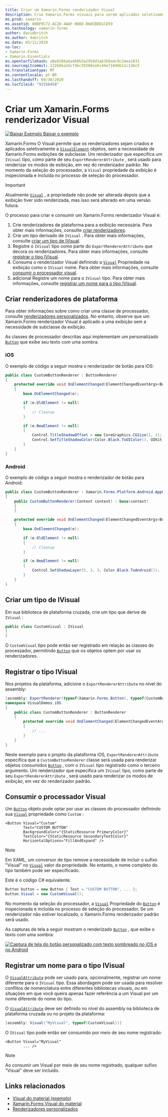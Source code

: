 ```yaml
---
title: Criar um Xamarin.Forms renderizador Visual
description: Crie Xamarin.Forms visuais para serem aplicados seletivamente a objetos visualelement, sem precisar de Xamarin.Forms exibições de subclasse.
ms.prod: xamarin
ms.assetid: 80BF9C72-AC28-4AAF-9DDD-B60CBDD1CD59
ms.technology: xamarin-forms
author: davidbritch
ms.author: dabritch
ms.date: 03/12/2019
no-loc:
- Xamarin.Forms
- Xamarin.Essentials
ms.openlocfilehash: a8e8388a6a460b3a2958d3ab3b9a4c9c34ea1831
ms.sourcegitcommit: 122b8ba3dcf4bc59368a16c44e71846b11c136c5
ms.translationtype: MT
ms.contentlocale: pt-BR
ms.lasthandoff: 09/30/2020
ms.locfileid: "91556458"
---
```

# <a name="create-a-no-locxamarinforms-visual-renderer"></a>Criar um Xamarin.Forms renderizador Visual

[![Baixar Exemplo](~/media/shared/download.png) Baixar o exemplo](https://docs.microsoft.com/samples/xamarin/xamarin-forms-samples/userinterface-visualdemos)

Xamarin.Forms O Visual permite que os renderizadores sejam criados e aplicados seletivamente a [`VisualElement`](xref:Xamarin.Forms.VisualElement) objetos, sem a necessidade de Xamarin.Forms exibições de subclasse. Um renderizador que especifica um `IVisual` tipo, como parte de seu `ExportRendererAttribute` , será usado para renderizar os modos de exibição, em vez do renderizador padrão. No momento da seleção do processador, a `Visual` propriedade da exibição é inspecionada e incluída no processo de seleção do processador.

> [!IMPORTANT]
> Atualmente [`Visual`](xref:Xamarin.Forms.VisualElement.Visual) , a propriedade não pode ser alterada depois que a exibição tiver sido renderizada, mas isso será alterado em uma versão futura.

O processo para criar e consumir um Xamarin.Forms renderizador Visual é:

1. Crie renderizadores de plataforma para a exibição necessária. Para obter mais informações, consulte [criar renderizadores](#create-platform-renderers).
1. Crie um tipo derivado de `IVisual` . Para obter mais informações, consulte [criar um tipo de IVisual](#create-an-ivisual-type).
1. Registre o `IVisual` tipo como parte do `ExportRendererAttribute` que decora os renderizadores. Para obter mais informações, consulte [registrar o tipo IVisual](#register-the-ivisual-type).
1. Consuma o renderizador Visual definindo a [`Visual`](xref:Xamarin.Forms.VisualElement.Visual) Propriedade na exibição como o `IVisual` nome. Para obter mais informações, consulte [consumir o processador visual](#consume-the-visual-renderer).
1. adicional Registre um nome para o `IVisual` tipo. Para obter mais informações, consulte [registrar um nome para o tipo IVisual](#register-a-name-for-the-ivisual-type).

## <a name="create-platform-renderers"></a>Criar renderizadores de plataforma

Para obter informações sobre como criar uma classe de processador, consulte [renderizadores personalizados](~/xamarin-forms/app-fundamentals/custom-renderer/index.md). No entanto, observe que um Xamarin.Forms renderizador Visual é aplicado a uma exibição sem a necessidade de subclasse da exibição.

As classes de processador descritas aqui implementam um personalizado [`Button`](xref:Xamarin.Forms.Button) que exibe seu texto com uma sombra.

### <a name="ios"></a>iOS

O exemplo de código a seguir mostra o renderizador de botão para iOS:

```csharp
public class CustomButtonRenderer : ButtonRenderer
{
    protected override void OnElementChanged(ElementChangedEventArgs<Button> e)
    {
        base.OnElementChanged(e);

        if (e.OldElement != null)
        {
            // Cleanup
        }

        if (e.NewElement != null)
        {
            Control.TitleShadowOffset = new CoreGraphics.CGSize(1, 1);
            Control.SetTitleShadowColor(Color.Black.ToUIColor(), UIKit.UIControlState.Normal);
        }
    }
}
```

### <a name="android"></a>Android

O exemplo de código a seguir mostra o renderizador de botão para Android:

```csharp
public class CustomButtonRenderer : Xamarin.Forms.Platform.Android.AppCompat.ButtonRenderer
{
    public CustomButtonRenderer(Context context) : base(context)
    {
    }

    protected override void OnElementChanged(ElementChangedEventArgs<Button> e)
    {
        base.OnElementChanged(e);

        if (e.OldElement != null)
        {
            // Cleanup
        }

        if (e.NewElement != null)
        {
            Control.SetShadowLayer(5, 3, 3, Color.Black.ToAndroid());
        }
    }
}
```

## <a name="create-an-ivisual-type"></a>Criar um tipo de IVisual

Em sua biblioteca de plataforma cruzada, crie um tipo que derive de `IVisual` :

```csharp
public class CustomVisual : IVisual
{
}
```

O `CustomVisual` tipo pode então ser registrado em relação às classes do processador, permitindo [`Button`](xref:Xamarin.Forms.Button) que os objetos optem por usar os renderizadores.

## <a name="register-the-ivisual-type"></a>Registrar o tipo IVisual

Nos projetos da plataforma, adicione o `ExportRendererAttribute` no nível do assembly:

```csharp
[assembly: ExportRenderer(typeof(Xamarin.Forms.Button), typeof(CustomButtonRenderer), new[] { typeof(CustomVisual) })]
namespace VisualDemos.iOS
{
    public class CustomButtonRenderer : ButtonRenderer
    {
        protected override void OnElementChanged(ElementChangedEventArgs<Button> e)
        {
            // ...
        }
    }
}
```

Neste exemplo para o projeto da plataforma iOS, `ExportRendererAttribute` especifica que a `CustomButtonRenderer` classe será usada para renderizar objetos consumidos [`Button`](xref:Xamarin.Forms.Button) , com o `IVisual` tipo registrado como o terceiro argumento. Um renderizador que especifica um `IVisual` tipo, como parte de seu `ExportRendererAttribute` , será usado para renderizar os modos de exibição, em vez do renderizador padrão.

## <a name="consume-the-visual-renderer"></a>Consumir o processador Visual

Um [`Button`](xref:Xamarin.Forms.Button) objeto pode optar por usar as classes do processador definindo sua [`Visual`](xref:Xamarin.Forms.VisualElement.Visual) propriedade como `Custom` :

```xaml
<Button Visual="Custom"
        Text="CUSTOM BUTTON"
        BackgroundColor="{StaticResource PrimaryColor}"
        TextColor="{StaticResource SecondaryTextColor}"
        HorizontalOptions="FillAndExpand" />
```

> [!NOTE]
> Em XAML, um conversor de tipo remove a necessidade de incluir o sufixo "Visual" no [`Visual`](xref:Xamarin.Forms.VisualElement.Visual) valor da propriedade. No entanto, o nome completo do tipo também pode ser especificado.

Este é o código C# equivalente:

```csharp
Button button = new Button { Text = "CUSTOM BUTTON", ... };
button.Visual = new CustomVisual();
```

No momento da seleção do processador, a [`Visual`](xref:Xamarin.Forms.VisualElement.Visual) Propriedade do [`Button`](xref:Xamarin.Forms.Button) é inspecionada e incluída no processo de seleção do processador. Se um renderizador não estiver localizado, o Xamarin.Forms renderizador padrão será usado.

As capturas de tela a seguir mostram o renderizado [`Button`](xref:Xamarin.Forms.Button) , que exibe o texto com uma sombra:

[![Captura de tela do botão personalizado com texto sombreado no iOS e no Android](material-visual-images/custom-button.png "Botão com texto de sombra")](material-visual-images/custom-button-large.png#lightbox)

## <a name="register-a-name-for-the-ivisual-type"></a>Registrar um nome para o tipo IVisual

O [`VisualAttribute`](xref:Xamarin.Forms.VisualAttribute) pode ser usado para, opcionalmente, registrar um nome diferente para o `IVisual` tipo. Essa abordagem pode ser usada para resolver conflitos de nomenclatura entre diferentes bibliotecas visuais, ou em situações em que você queira apenas fazer referência a um Visual por um nome diferente do nome do tipo.

O [`VisualAttribute`](xref:Xamarin.Forms.VisualAttribute) deve ser definido no nível do assembly na biblioteca de plataforma cruzada ou no projeto da plataforma:

```csharp
[assembly: Visual("MyVisual", typeof(CustomVisual))]
```

O `IVisual` tipo pode então ser consumido por meio de seu nome registrado:

```xaml
<Button Visual="MyVisual"
        ... />
```

> [!NOTE]
> Ao consumir um Visual por meio de seu nome registrado, qualquer sufixo "Visual" deve ser incluído.

## <a name="related-links"></a>Links relacionados

- [Visual do material (exemplo)](/samples/xamarin/xamarin-forms-samples/userinterface-visualdemos)
- [Xamarin.Forms Visual do material](material-visual.md)
- [Renderizadores personalizados](~/xamarin-forms/app-fundamentals/custom-renderer/index.md)